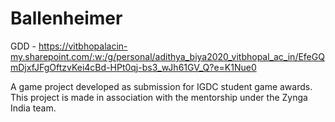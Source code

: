 # Ballenheimer
GDD - https://vitbhopalacin-my.sharepoint.com/:w:/g/personal/adithya_biya2020_vitbhopal_ac_in/EfeGQmDjxfJFgOftzvKei4cBd-HPt0qj-bs3_wJh61GV_Q?e=K1Nue0 

A game project developed as submission for IGDC student game awards. This project is made in association with the mentorship under the Zynga India team.
